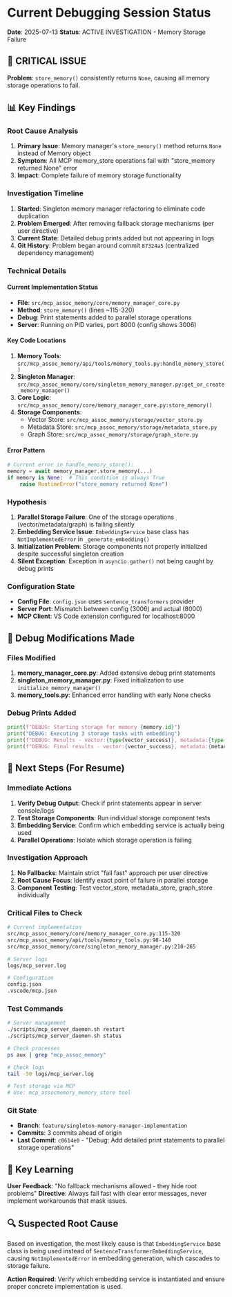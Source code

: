 # Current Debugging Session Status
**Date**: 2025-07-13
**Status**: ACTIVE INVESTIGATION - Memory Storage Failure

## 🚨 CRITICAL ISSUE
**Problem**: `store_memory()` consistently returns `None`, causing all memory storage operations to fail.

## 📊 Key Findings

### Root Cause Analysis
1. **Primary Issue**: Memory manager's `store_memory()` method returns `None` instead of Memory object
2. **Symptom**: All MCP memory_store operations fail with "store_memory returned None" error
3. **Impact**: Complete failure of memory storage functionality

### Investigation Timeline
1. **Started**: Singleton memory manager refactoring to eliminate code duplication
2. **Problem Emerged**: After removing fallback storage mechanisms (per user directive)
3. **Current State**: Detailed debug prints added but not appearing in logs
4. **Git History**: Problem began around commit `87324a5` (centralized dependency management)

### Technical Details

#### Current Implementation Status
- **File**: `src/mcp_assoc_memory/core/memory_manager_core.py`
- **Method**: `store_memory()` (lines ~115-320)
- **Debug**: Print statements added to parallel storage operations
- **Server**: Running on PID varies, port 8000 (config shows 3006)

#### Key Code Locations
1. **Memory Tools**: `src/mcp_assoc_memory/api/tools/memory_tools.py:handle_memory_store()`
2. **Singleton Manager**: `src/mcp_assoc_memory/core/singleton_memory_manager.py:get_or_create_memory_manager()`
3. **Core Logic**: `src/mcp_assoc_memory/core/memory_manager_core.py:store_memory()`
4. **Storage Components**:
   - Vector Store: `src/mcp_assoc_memory/storage/vector_store.py`
   - Metadata Store: `src/mcp_assoc_memory/storage/metadata_store.py`
   - Graph Store: `src/mcp_assoc_memory/storage/graph_store.py`

#### Error Pattern
```python
# Current error in handle_memory_store():
memory = await memory_manager.store_memory(...)
if memory is None:  # This condition is always True
    raise RuntimeError("store_memory returned None")
```

### Hypothesis
1. **Parallel Storage Failure**: One of the storage operations (vector/metadata/graph) is failing silently
2. **Embedding Service Issue**: `EmbeddingService` base class has `NotImplementedError` in `_generate_embedding()`
3. **Initialization Problem**: Storage components not properly initialized despite successful singleton creation
4. **Silent Exception**: Exception in `asyncio.gather()` not being caught by debug prints

### Configuration State
- **Config File**: `config.json` uses `sentence_transformers` provider
- **Server Port**: Mismatch between config (3006) and actual (8000)
- **MCP Client**: VS Code extension configured for localhost:8000

## 🔧 Debug Modifications Made

### Files Modified
1. **memory_manager_core.py**: Added extensive debug print statements
2. **singleton_memory_manager.py**: Fixed initialization to use `initialize_memory_manager()`
3. **memory_tools.py**: Enhanced error handling with early None checks

### Debug Prints Added
```python
print(f"DEBUG: Starting storage for memory {memory.id}")
print("DEBUG: Executing 3 storage tasks with embedding")
print(f"DEBUG: Results - vector:{type(vector_success)}, metadata:{type(metadata_id)}")
print(f"DEBUG: Final results - vector:{vector_success}, metadata:{metadata_id}, graph:{graph_success}")
```

## 🎯 Next Steps (For Resume)

### Immediate Actions
1. **Verify Debug Output**: Check if print statements appear in server console/logs
2. **Test Storage Components**: Run individual storage component tests
3. **Embedding Service**: Confirm which embedding service is actually being used
4. **Parallel Operations**: Isolate which storage operation is failing

### Investigation Approach
1. **No Fallbacks**: Maintain strict "fail fast" approach per user directive
2. **Root Cause Focus**: Identify exact point of failure in parallel storage
3. **Component Testing**: Test vector_store, metadata_store, graph_store individually

### Critical Files to Check
```bash
# Current implementation
src/mcp_assoc_memory/core/memory_manager_core.py:115-320
src/mcp_assoc_memory/api/tools/memory_tools.py:98-140
src/mcp_assoc_memory/core/singleton_memory_manager.py:210-265

# Server logs
logs/mcp_server.log

# Configuration
config.json
.vscode/mcp.json
```

### Test Commands
```bash
# Server management
./scripts/mcp_server_daemon.sh restart
./scripts/mcp_server_daemon.sh status

# Check processes
ps aux | grep "mcp_assoc_memory"

# Check logs
tail -50 logs/mcp_server.log

# Test storage via MCP
# Use: mcp_assocmemory_memory_store tool
```

### Git State
- **Branch**: `feature/singleton-memory-manager-implementation`
- **Commits**: 3 commits ahead of origin
- **Last Commit**: `c0614e0` - "Debug: Add detailed print statements to parallel storage operations"

## 📝 Key Learning
**User Feedback**: "No fallback mechanisms allowed - they hide root problems"
**Directive**: Always fail fast with clear error messages, never implement workarounds that mask issues.

## 🔍 Suspected Root Cause
Based on investigation, the most likely cause is that `EmbeddingService` base class is being used instead of `SentenceTransformerEmbeddingService`, causing `NotImplementedError` in embedding generation, which cascades to storage failure.

**Action Required**: Verify which embedding service is instantiated and ensure proper concrete implementation is used.
